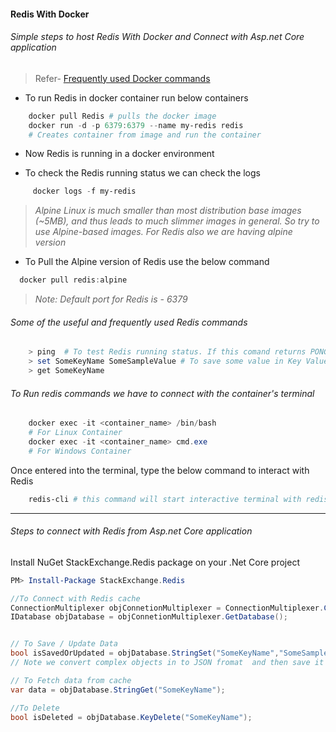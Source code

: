 #### Redis With Docker
###### Simple steps to host Redis With Docker and Connect with Asp.net Core application
>
>Refer- [Frequently used Docker commands](../../Docker/Containers/Docker-Frequently-Used-Comments.md)


* To run Redis in docker container run below containers

```powershell
    docker pull Redis # pulls the docker image
    docker run -d -p 6379:6379 --name my-redis redis
    # Creates container from image and run the container
```
 * Now Redis is running in a docker environment

 * To check the Redis running status we can check the logs
 ```powershell
      docker logs -f my-redis
 ```

> *Alpine Linux is much smaller than most distribution base images (~5MB), and thus leads to much slimmer images in general.  So try to use Alpine-based images. For Redis also we are having alpine version*

* To Pull the Alpine version of Redis use the below command
```powershell
  docker pull redis:alpine
```

>*Note: Default port for Redis is  - 6379*

###### Some of the useful and frequently used Redis commands
```powershell
    > ping  # To test Redis running status. If this comand returns PONG then Redis working fine
    > set SomeKeyName SomeSampleValue # To save some value in Key Value format
    > get SomeKeyName
```

###### To Run redis commands we have to connect with the container's terminal
```powershell
    docker exec -it <container_name> /bin/bash
    # For Linux Container
    docker exec -it <container_name> cmd.exe
    # For Windows Container
```
Once entered into the terminal, type the below command to interact with Redis
```powershell
    redis-cli # this command will start interactive terminal with redis cache
```

---

###### Steps to connect with Redis from Asp.net Core application
Install NuGet StackExchange.Redis package on your .Net Core project
```powershell
PM> Install-Package StackExchange.Redis
```

```csharp
//To Connect with Redis cache
ConnectionMultiplexer objConnetionMultiplexer = ConnectionMultiplexer.Connect("localhost:6379");
IDatabase objDatabase = objConnetionMultiplexer.GetDatabase();


// To Save / Update Data
bool isSavedOrUpdated = objDatabase.StringSet("SomeKeyName","SomeSampleValue");
// Note we convert complex objects in to JSON fromat  and then save it

// To Fetch data from cache
var data = objDatabase.StringGet("SomeKeyName");

//To Delete
bool isDeleted = objDatabase.KeyDelete("SomeKeyName");
```


[//]: # (Tags: Redis With Docker, Docker, Redis With Asp.net Core, Connect Asp.net core application with docker, Usefull redis comments)
[//]: # (Type: DB - Redis)
[//]: # (Rating: 2)
[//]: # (Languages:powershell)
[//]: # (ReadyState:Publish)
